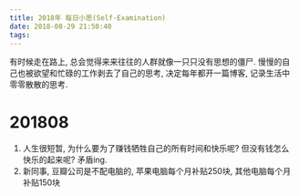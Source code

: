 ```yaml
---
title: 2018年 每日小思(Self-Examination)
date: 2018-08-29 21:50:40
tags:
---
```


有时候走在路上, 总会觉得来来往往的人群就像一只只没有思想的僵尸. 慢慢的自己也被欲望和忙碌的工作剥去了自己的思考, 决定每年都开一篇博客, 记录生活中零零散散的思考.    

<!--more-->

# 201808
1. 人生很短暂, 为什么要为了赚钱牺牲自己的所有时间和快乐呢? 但没有钱怎么快乐的起来呢? 矛盾ing. 
2. 新同事, 豆瓣公司是不配电脑的, 苹果电脑每个月补贴250块, 其他电脑每个月补贴150块 




